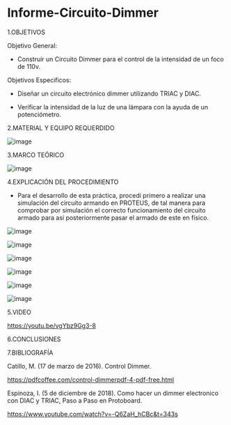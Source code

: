 # Informe-Circuito-Dimmer

1.OBJETIVOS

Objetivo General:

* Construir un Circuito Dimmer para el control de la intensidad de un foco de 110v. 

Objetivos Especificos:

* Diseñar un circuito electrónico dimmer utilizando TRIAC y DIAC.

* Verificar la intensidad de la luz de una lámpara con la ayuda de un potenciómetro. 

2.MATERIAL Y EQUIPO REQUERDIDO

![image](https://user-images.githubusercontent.com/93733175/150828147-feb3338c-3477-49f0-872e-4ba223f1218d.png)

3.MARCO TEÓRICO

![image](https://user-images.githubusercontent.com/93733175/150729828-678388e3-3773-4f21-92e9-5786cb82016a.png)

4.EXPLICACIÓN DEL PROCEDIMIENTO

* Para el desarrollo de esta práctica, procedí primero a realizar una simulación del circuito armando en PROTEUS, de tal manera para comprobar por simulación el correcto funcionamiento del circuito armado para así posteriormente pasar el armado de este en físico.

![image](https://user-images.githubusercontent.com/93733175/150804115-44be77b7-154a-4933-be47-44be4099235a.png)

![image](https://user-images.githubusercontent.com/93733175/150804406-67702100-4b07-4a19-bb07-6debbfcf38de.png)

![image](https://user-images.githubusercontent.com/93733175/150906295-19b2469a-a038-4f1a-aa92-8e30ce85d490.png)

![image](https://user-images.githubusercontent.com/93733175/150906318-5f45a93f-7782-442c-b487-c91ebae309dc.png)

![image](https://user-images.githubusercontent.com/93733175/150906332-741c73aa-e005-4c18-b2c8-9a54c2490bf6.png)

![image](https://user-images.githubusercontent.com/93733175/150906341-9d9a7d21-53c9-4d50-9738-8f89af7a8025.png)


5.VIDEO

https://youtu.be/vgYbz9Gg3-8

6.CONCLUSIONES

7.BIBLIOGRAFÍA

Catillo, M. (17 de marzo de 2016). Control Dimmer.

https://pdfcoffee.com/control-dimmerpdf-4-pdf-free.html

Espinoza, I. (5 de diciembre de 2018). Como hacer un dimmer electronico con DIAC y TRIAC, Paso a Paso en Protoboard.

https://www.youtube.com/watch?v=-Q6ZaH_hCBc&t=343s



